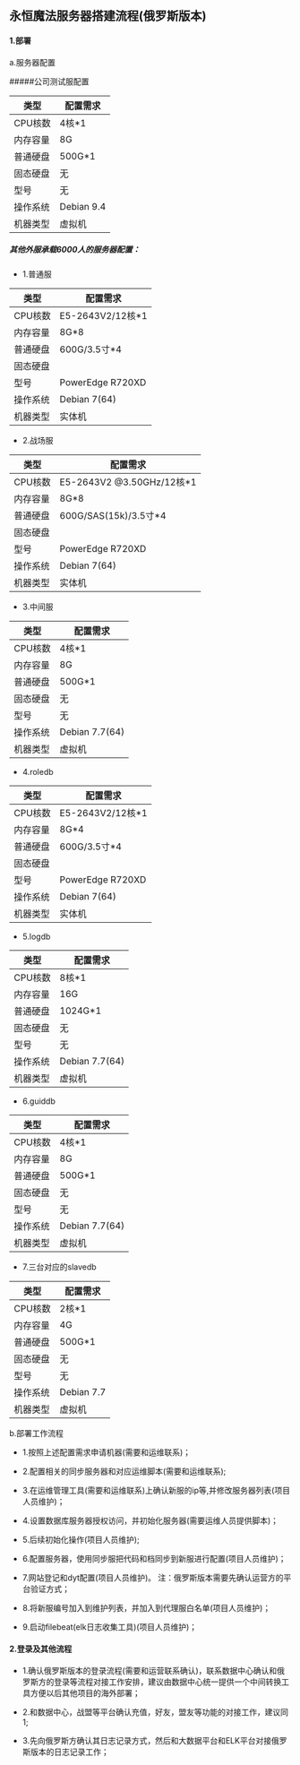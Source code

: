 ## 永恒魔法服务器搭建流程(俄罗斯版本)
#### 1.部署
a.服务器配置

#####公司测试服配置  

|类型|配置需求 
|---|-----|  
|CPU核数|4核*1|
|内存容量|8G|
|普通硬盘|500G*1|
|固态硬盘|无|
|型号|无|
|操作系统|Debian 9.4|
|机器类型|虚拟机|
  
##### 其他外服承载6000人的服务器配置：  

- 1.普通服  

|类型|配置需求 
|---|-----|  
|CPU核数|E5-2643V2/12核*1|
|内存容量|8G*8|
|普通硬盘|600G/3.5寸*4|
|固态硬盘||
|型号|PowerEdge R720XD|
|操作系统|Debian 7(64)|
|机器类型|实体机|

- 2.战场服  

|类型|配置需求 
|---|-----|  
|CPU核数|E5-2643V2 @3.50GHz/12核*1|
|内存容量|8G*8|
|普通硬盘|600G/SAS(15k)/3.5寸*4|
|固态硬盘||
|型号|PowerEdge R720XD|
|操作系统|Debian 7(64)|
|机器类型|实体机|

- 3.中间服  

|类型|配置需求 
|---|-----|  
|CPU核数|4核*1|
|内存容量|8G|
|普通硬盘|500G*1|
|固态硬盘|无|
|型号|无|
|操作系统|Debian 7.7(64)|
|机器类型|虚拟机|

- 4.roledb  

|类型|配置需求 
|---|-----|  
|CPU核数|E5-2643V2/12核*1|
|内存容量|8G*4|
|普通硬盘|600G/3.5寸*4|
|固态硬盘||
|型号|PowerEdge R720XD|
|操作系统|Debian 7(64)|
|机器类型|实体机|

- 5.logdb  

|类型|配置需求 
|---|-----|  
|CPU核数|8核*1|
|内存容量|16G|
|普通硬盘|1024G*1|
|固态硬盘|无|
|型号|无|
|操作系统|Debian 7.7(64)|
|机器类型|虚拟机|

- 6.guiddb  

|类型|配置需求 
|---|-----|  
|CPU核数|4核*1|
|内存容量|8G|
|普通硬盘|500G*1|
|固态硬盘|无|
|型号|无|
|操作系统|Debian 7.7(64)|
|机器类型|虚拟机|

- 7.三台对应的slavedb  

|类型|配置需求 
|---|-----|  
|CPU核数|2核*1|
|内存容量|4G|
|普通硬盘|500G*1|
|固态硬盘|无|
|型号|无|
|操作系统|Debian 7.7|
|机器类型|虚拟机|

b.部署工作流程  

- 1.按照上述配置需求申请机器(需要和运维联系)；  

- 2.配置相关的同步服务器和对应运维脚本(需要和运维联系);

- 3.在运维管理工具(需要和运维联系)上确认新服的ip等,并修改服务器列表(项目人员维护)；

- 4.设置数据库服务器授权访问，并初始化服务器(需要运维人员提供脚本)；

- 5.后续初始化操作(项目人员维护);
 
- 6.配置服务器，使用同步服把代码和档同步到新服进行配置(项目人员维护)；

- 7.网站登记和dyt配置(项目人员维护)。 注：俄罗斯版本需要先确认运营方的平台验证方式；

- 8.将新服编号加入到维护列表，并加入到代理服白名单(项目人员维护)；

- 9.启动filebeat(elk日志收集工具)(项目人员维护)；

#### 2.登录及其他流程

- 1.确认俄罗斯版本的登录流程(需要和运营联系确认)，联系数据中心确认和俄罗斯方的登录等流程对接工作安排，建议由数据中心统一提供一个中间转换工具方便以后其他项目的海外部署；

- 2.和数据中心，战盟等平台确认充值，好友，盟友等功能的对接工作，建议同1;

- 3.先向俄罗斯方确认其日志记录方式，然后和大数据平台和ELK平台对接俄罗斯版本的日志记录工作；
